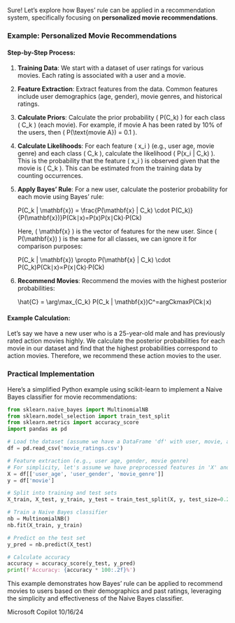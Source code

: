 Sure! Let’s explore how Bayes’ rule can be applied in a recommendation system, specifically focusing on **personalized movie recommendations**.

### Example: Personalized Movie Recommendations

#### Step-by-Step Process:

1. **Training Data**: We start with a dataset of user ratings for various movies. Each rating is associated with a user and a movie.

2. **Feature Extraction**: Extract features from the data. Common features include user demographics (age, gender), movie genres, and historical ratings.

3. **Calculate Priors**: Calculate the prior probability ( P(C_k) ) for each class ( C_k ) (each movie). For example, if movie A has been rated by 10% of the users, then ( P(\text{movie A}) = 0.1 ).

4. **Calculate Likelihoods**: For each feature ( x_i ) (e.g., user age, movie genre) and each class ( C_k ), calculate the likelihood ( P(x_i | C_k) ). This is the probability that the feature ( x_i ) is observed given that the movie is ( C_k ). This can be estimated from the training data by counting occurrences.

5. **Apply Bayes’ Rule**: For a new user, calculate the posterior probability for each movie using Bayes’ rule:

   P(C_k | \mathbf{x}) = \frac{P(\mathbf{x} | C_k) \cdot P(C_k)}{P(\mathbf{x})}P(Ck∣x)=P(x)P(x∣Ck)⋅P(Ck)

   Here, ( \mathbf{x} ) is the vector of features for the new user. Since ( P(\mathbf{x}) ) is the same for all classes, we can ignore it for comparison purposes:

   P(C_k | \mathbf{x}) \propto P(\mathbf{x} | C_k) \cdot P(C_k)P(Ck∣x)∝P(x∣Ck)⋅P(Ck)

6. **Recommend Movies**: Recommend the movies with the highest posterior probabilities:

   \hat{C} = \arg\max_{C_k} P(C_k | \mathbf{x})C^=argCkmaxP(Ck∣x)

#### Example Calculation:

Let’s say we have a new user who is a 25-year-old male and has previously rated action movies highly. We calculate the posterior probabilities for each movie in our dataset and find that the highest probabilities correspond to action movies. Therefore, we recommend these action movies to the user.

### Practical Implementation

Here’s a simplified Python example using scikit-learn to implement a Naive Bayes classifier for movie recommendations:

```python
from sklearn.naive_bayes import MultinomialNB
from sklearn.model_selection import train_test_split
from sklearn.metrics import accuracy_score
import pandas as pd

# Load the dataset (assume we have a DataFrame 'df' with user, movie, and rating columns)
df = pd.read_csv('movie_ratings.csv')

# Feature extraction (e.g., user age, gender, movie genre)
# For simplicity, let's assume we have preprocessed features in 'X' and labels in 'y'
X = df[['user_age', 'user_gender', 'movie_genre']]
y = df['movie']

# Split into training and test sets
X_train, X_test, y_train, y_test = train_test_split(X, y, test_size=0.2, random_state=42)

# Train a Naive Bayes classifier
nb = MultinomialNB()
nb.fit(X_train, y_train)

# Predict on the test set
y_pred = nb.predict(X_test)

# Calculate accuracy
accuracy = accuracy_score(y_test, y_pred)
print(f'Accuracy: {accuracy * 100:.2f}%')
```

This example demonstrates how Bayes’ rule can be applied to recommend movies to users based on their demographics and past ratings, leveraging the simplicity and effectiveness of the Naive Bayes classifier.

Microsoft Copilot 10/16/24             